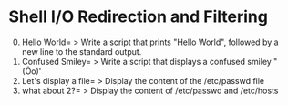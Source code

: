 # Shell I/O Redirection and Filtering
0. Hello World= > Write a script that prints "Hello World", followed by a new line to the standard output.
1. Confused Smiley= > Write a script that displays a confused smiley "(Ôo)'
2. Let's display a file= > Display the content of the /etc/passwd file
3. what about 2?= > Display the content of /etc/passwd and /etc/hosts
